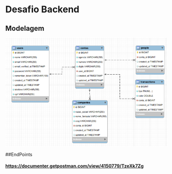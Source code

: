 # Desafio Backend

## Modelagem
![Image](modelagem.png)

##EndPoints


#### https://documenter.getpostman.com/view/4150779/TzeXk7Zg
